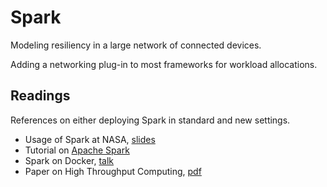 # Spark

Modeling resiliency in a large network of connected devices.

Adding a networking plug-in to most frameworks for workload allocations.

## Readings

References on either deploying Spark in standard and new settings.

- Usage of Spark at NASA, [slides](https://www.slideshare.net/SparkSummit/spark-at-nasajplchris-mattmann)
- Tutorial on [Apache Spark](https://www.tutorialspoint.com/apache_spark)
- Spark on Docker, [talk](https://databricks.com/session/lessons-learned-from-running-spark-on-docker)
- Paper on High Throughput Computing, [pdf](https://citeseerx.ist.psu.edu/viewdoc/download?doi=10.1.1.462.658&rep=rep1&type=pdf)